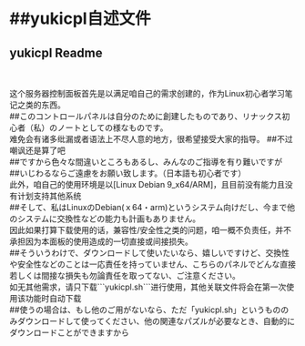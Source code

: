 <h1>##yukicpl自述文件<br /><h2>yukicpl Readme</h2></h1>
<br />
<p>这个服务器控制面板首先是以满足咱自己的需求创建的，作为Linux初心者学习笔记之类的东西。<br />
##このコントロールパネルは自分のために創建したものであり、リナックス初心者（私）のノートとしての様なものです。<br />
难免会有诸多纰漏或者语法上不尽人意的地方，很希望接受大家的指导。    ##不过嘲讽还是算了吧<br />
##ですから色々な間違いところもあるし、みんなのご指導を有り難いですが　##いじわるならご遠慮をお願い致します。（日本語も初心者です）<br />
此外，咱自己的使用环境是以[Linux Debian 9_x64/ARM]，且目前没有能力且没有计划支持其他系统<br />
##そして、私はLinuxのDebian(ｘ64・arm)というシステム向けだし、今まで他のシステムに交換性などの能力も計画もありません。<br />
因此如果打算下载使用的话，兼容性/安全性之类的问题，咱一概不负责任，并不承担因为本面板的使用造成的一切直接或间接损失。<br />
##そういうわけで、ダウンロードして使いたいなら、嬉しいですけど、交換性や安全性などのことは一応責任を持っていません、こちらのパネルでどんな直接若しくは間接な損失も勿論責任を取ってない、ご注意ください。<br />
如无其他需求，请只下载```yukicpl.sh```进行使用，其他关联文件将会在第一次使用该功能时自动下载<br />
##使うの場合は、もし他のご用がないなら、ただ「yukicpl.sh」というもののみダウンロードして使ってください、他の関連なパズルが必要なとき、自動的にダウンロードことができますから<br />
</p>

